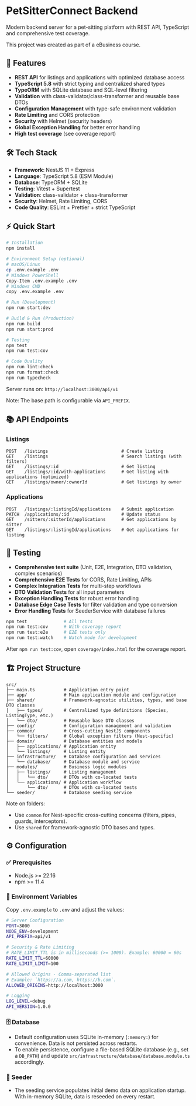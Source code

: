 # PetSitterConnect Backend

Modern backend server for a pet-sitting platform with REST API,
TypeScript and comprehensive test coverage.

This project was created as part of a eBusiness course.

## 🚀 Features

- **REST API** for listings and applications with optimized database access
- **TypeScript 5.8** with strict typing and centralized shared types
- **TypeORM** with SQLite database and SQL-level filtering
- **Validation** with class-validator/class-transformer and reusable base DTOs
- **Configuration Management** with type-safe environment validation
- **Rate Limiting** and CORS protection
- **Security** with Helmet (security headers)
- **Global Exception Handling** for better error handling
- **High test coverage** (see coverage report)

## 🛠️ Tech Stack

- **Framework**: NestJS 11 + Express
- **Language**: TypeScript 5.8 (ESM Module)
- **Database**: TypeORM + SQLite
- **Testing**: Vitest + Supertest
- **Validation**: class-validator + class-transformer
- **Security**: Helmet, Rate Limiting, CORS
- **Code Quality**: ESLint + Prettier + strict TypeScript

## ⚡ Quick Start

```bash
# Installation
npm install

# Environment Setup (optional)
# macOS/Linux
cp .env.example .env
# Windows PowerShell
Copy-Item .env.example .env
# Windows CMD
copy .env.example .env

# Run (Development)
npm run start:dev

# Build & Run (Production)
npm run build
npm run start:prod

# Testing
npm test
npm run test:cov

# Code Quality
npm run lint:check
npm run format:check
npm run typecheck
```

Server runs on: `http://localhost:3000/api/v1`

Note: The base path is configurable via `API_PREFIX`.

## 📚 API Endpoints

### Listings

```http
POST   /listings                            # Create listing
GET    /listings                            # Search listings (with filters)
GET    /listings/:id                        # Get listing
GET    /listings/:id/with-applications      # Get listing with applications (optimized)
GET    /listings/owner/:ownerId             # Get listings by owner
```

### Applications

```http
POST   /listings/:listingId/applications    # Submit application
PATCH  /applications/:id                    # Update status
GET    /sitters/:sitterId/applications      # Get applications by sitter
GET    /listings/:listingId/applications    # Get applications for listing
```

## 🧪 Testing

- **Comprehensive test suite** (Unit, E2E, Integration, DTO validation, complex scenarios)
- **Comprehensive E2E Tests** for CORS, Rate Limiting, APIs
- **Complex Integration Tests** for multi-step workflows
- **DTO Validation Tests** for all input parameters
- **Exception Handling Tests** for robust error handling
- **Database Edge Case Tests** for filter validation and type conversion
- **Error Handling Tests** for SeederService with database failures

```bash
npm test              # All tests
npm run test:cov      # With coverage report
npm run test:e2e      # E2E tests only
npm run test:watch    # Watch mode for development
```

After `npm run test:cov`, open `coverage/index.html` for the coverage report.

## 🏗️ Project Structure

```text
src/
├── main.ts           # Application entry point
├── app/              # Main application module and configuration
├── shared/           # Framework-agnostic utilities, types, and base DTO classes
│   ├── types/        # Centralized type definitions (Species, ListingType, etc.)
│   └── dto/          # Reusable base DTO classes
├── config/           # Configuration management and validation
├── common/           # Cross-cutting NestJS components
│   └── filters/      # Global exception filters (Nest-specific)
├── domain/           # Database entities and models
│   ├── applications/ # Application entity
│   └── listings/     # Listing entity
├── infrastructure/   # Database configuration and services
│   └── database/     # Database module and service
├── modules/          # Business logic modules
│   ├── listings/     # Listing management
│   │   └── dto/      # DTOs with co-located tests
│   └── applications/ # Application workflow
│       └── dto/      # DTOs with co-located tests
└── seeder/           # Database seeding service
```

Note on folders:

- Use `common` for Nest-specific cross-cutting concerns (filters, pipes,
  guards, interceptors).
- Use `shared` for framework-agnostic DTO bases and types.

## ⚙️ Configuration

### ✅ Prerequisites

- Node.js >= 22.16
- npm >= 11.4

### 🔧 Environment Variables

Copy `.env.example` to `.env` and adjust the values:

```bash
# Server Configuration
PORT=3000
NODE_ENV=development
API_PREFIX=api/v1

# Security & Rate Limiting
# RATE_LIMIT_TTL is in milliseconds (>= 1000). Example: 60000 = 60s
RATE_LIMIT_TTL=60000
RATE_LIMIT_LIMIT=100

# Allowed Origins - Comma-separated list
# Example: `https://a.com, https://b.com`.
ALLOWED_ORIGINS=http://localhost:3000

# Logging
LOG_LEVEL=debug
API_VERSION=1.0.0
```

### 🗄️ Database

- Default configuration uses SQLite in-memory (`:memory:`) for convenience.
 Data is not persisted across restarts.
- To enable persistence, configure a file-based SQLite database (e.g., set a
 `DB_PATH`) and update
 `src/infrastructure/database/database.module.ts` accordingly.

### 🧬 Seeder

- The seeding service populates initial demo data on application startup.
 With in-memory SQLite, data is reseeded on every restart.
